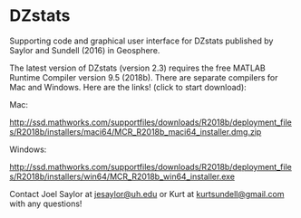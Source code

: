 # DZstats
Supporting code and graphical user interface for DZstats published by Saylor and Sundell (2016) in Geosphere.

The latest version of DZstats (version 2.3) requires the free MATLAB Runtime Compiler version 9.5 (2018b). There are separate compilers for Mac and Windows. Here are the links! (click to start download):

Mac:

http://ssd.mathworks.com/supportfiles/downloads/R2018b/deployment_files/R2018b/installers/maci64/MCR_R2018b_maci64_installer.dmg.zip

Windows:

http://ssd.mathworks.com/supportfiles/downloads/R2018b/deployment_files/R2018b/installers/win64/MCR_R2018b_win64_installer.exe

Contact Joel Saylor at jesaylor@uh.edu or Kurt at kurtsundell@gmail.com with any questions!
